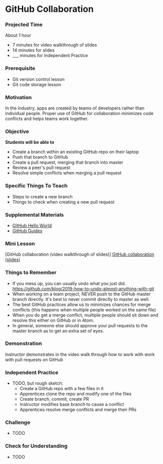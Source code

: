 # GitHub Collaboration

### Projected Time
About 1 hour
- 7 minutes for video walkthrough of slides
- 14 minutes for slides
- ___ minutes for Independent Practice

### Prerequisite
- Git version control lesson
- Git code storage lesson

### Motivation
In the industry, apps are created by teams of developers rather than individual people. Proper use of GitHub for collaboration minimizes code conflicts and helps teams work together.  

### Objective
**Students will be able to**
- Create a branch within an existing GitHub repo on their laptop
- Push that branch to GitHub
- Create a pull request, merging that branch into master
- Review a peer's pull request
- Resolve simple conflicts when merging a pull request

### Specific Things To Teach
- Steps to create a new branch
- Things to check when creating a new pull request

### Supplemental Materials
- [GitHub Hello World](https://guides.github.com/activities/hello-world/)
- [GitHub Guides](https://guides.github.com/)

### Mini Lesson
[GitHub collaboration (video walkthrough of slides)]
[GitHub collaboration (slides)](https://docs.google.com/presentation/d/1dGsFDog3uUq0XwVMCbYRJucPuzBWTFCawdas2r6fBdA/edit#slide=id.p)

### Things to Remember
- If you mess up, you can usually undo what you just did. https://github.com/blog/2019-how-to-undo-almost-anything-with-git
- When working on a team project, NEVER push to the GitHub master branch directly. It's best to never commit directly to master as well.
- The best GitHub practices allow us to minimizes chances for merge conflicts (this happens when multiple people worked on the same file)
- When you do get a merge conflict, multiple people should sit down and resolve this either on GitHub or in Atom.
- In general, someone else should approve your pull requests to the master branch as to get an extra set of eyes.  

### Demonstration
Instructor demonstrates in the video walk through how to work with work with pull requests on GitHub

### Independent Practice  
- TODO, but rough sketch:
    - Create a GitHub repo with a few files in it
    - Apprentices clone the repo and modify one of the files
    - Create branch, commit, create PR
    - Instructor modifies base branch to cause a conflict
    - Apprentices resolve merge conflicts and merge their PRs

### Challenge
- TODO

### Check for Understanding
- TODO
